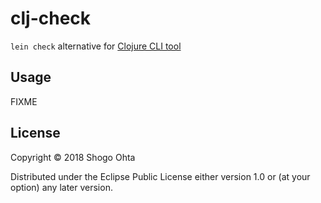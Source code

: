 # clj-check

`lein check` alternative for [Clojure CLI tool](https://clojure.org/guides/deps_and_cli)

## Usage

FIXME

## License

Copyright © 2018 Shogo Ohta

Distributed under the Eclipse Public License either version 1.0 or (at
your option) any later version.
